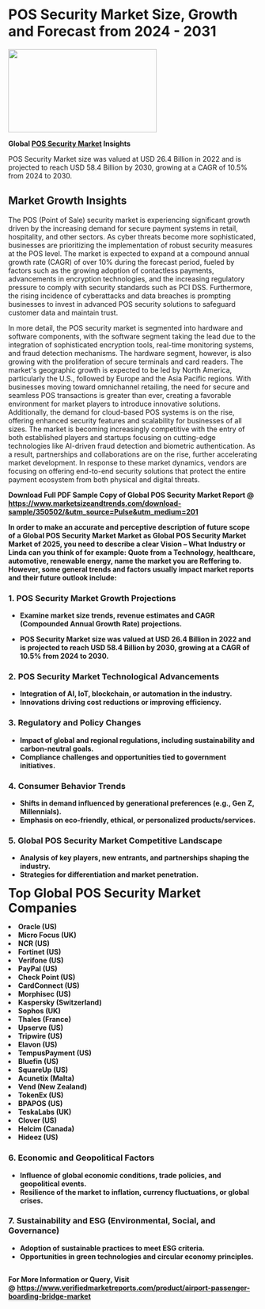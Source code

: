 <H1>POS Security Market Size, Growth and Forecast from 2024 - 2031</H1><img class="aligncenter size-medium wp-image-584254" src="https://thirdeyenews.in/wp-content/uploads/2024/09/Global-Market-Research-300x168.jpeg" alt="" width="300" height="168" /><p><strong>Global&nbsp;<a href="https://www.marketsizeandtrends.com/download-sample/350502/&amp;utm_source=Pulse&amp;utm_medium=201">POS Security Market</a> Insights</strong></p><p>POS Security Market size was valued at USD 26.4 Billion in 2022 and is projected to reach USD 58.4 Billion by 2030, growing at a CAGR of 10.5% from 2024 to 2030.</p><p><h2>Market Growth Insights</h2> <p>The POS (Point of Sale) security market is experiencing significant growth driven by the increasing demand for secure payment systems in retail, hospitality, and other sectors. As cyber threats become more sophisticated, businesses are prioritizing the implementation of robust security measures at the POS level. The market is expected to expand at a compound annual growth rate (CAGR) of over 10% during the forecast period, fueled by factors such as the growing adoption of contactless payments, advancements in encryption technologies, and the increasing regulatory pressure to comply with security standards such as PCI DSS. Furthermore, the rising incidence of cyberattacks and data breaches is prompting businesses to invest in advanced POS security solutions to safeguard customer data and maintain trust. <br><b></b></p> <p>In more detail, the POS security market is segmented into hardware and software components, with the software segment taking the lead due to the integration of sophisticated encryption tools, real-time monitoring systems, and fraud detection mechanisms. The hardware segment, however, is also growing with the proliferation of secure terminals and card readers. The market's geographic growth is expected to be led by North America, particularly the U.S., followed by Europe and the Asia Pacific regions. With businesses moving toward omnichannel retailing, the need for secure and seamless POS transactions is greater than ever, creating a favorable environment for market players to introduce innovative solutions. Additionally, the demand for cloud-based POS systems is on the rise, offering enhanced security features and scalability for businesses of all sizes. The market is becoming increasingly competitive with the entry of both established players and startups focusing on cutting-edge technologies like AI-driven fraud detection and biometric authentication. As a result, partnerships and collaborations are on the rise, further accelerating market development. In response to these market dynamics, vendors are focusing on offering end-to-end security solutions that protect the entire payment ecosystem from both physical and digital threats. <br><b></p><p><span class=""><strong>Download Full PDF Sample Copy of Global POS Security Market Report</strong> @ <a href="https://www.marketsizeandtrends.com/download-sample/350502/&amp;utm_source=Pulse&amp;utm_medium=201" target="_blank">https://www.marketsizeandtrends.com/download-sample/350502/&amp;utm_source=Pulse&amp;utm_medium=201</a></span></p><p>In order to make an accurate and perceptive description of future scope of a Global&nbsp;POS Security Market Market as Global&nbsp;POS Security Market Market of 2025, you need to describe a clear Vision &ndash; What Industry or Linda can you think of for example: Quote from a Technology, healthcare, automotive, renewable energy, name the market you are Reffering to. However, some general trends and factors usually impact market reports and their future outlook include:</p><h3>1.&nbsp;<strong>POS Security Market Growth Projections</strong></h3><ul><li>Examine market size trends, revenue estimates and CAGR (Compounded Annual Growth Rate) projections.</li><li><p>POS Security Market size was valued at USD 26.4 Billion in 2022 and is projected to reach USD 58.4 Billion by 2030, growing at a CAGR of 10.5% from 2024 to 2030.</p></li></ul><h3>2.&nbsp;<strong>POS Security Market Technological Advancements</strong></h3><ul><li>Integration of AI, IoT, blockchain, or automation in the industry.</li><li>Innovations driving cost reductions or improving efficiency.</li></ul><h3>3.&nbsp;<strong>Regulatory and Policy Changes</strong></h3><ul><li>Impact of global and regional regulations, including sustainability and carbon-neutral goals.</li><li>Compliance challenges and opportunities tied to government initiatives.</li></ul><h3>4.&nbsp;<strong>Consumer Behavior Trends</strong></h3><ul><li>Shifts in demand influenced by generational preferences (e.g., Gen Z, Millennials).</li><li>Emphasis on eco-friendly, ethical, or personalized products/services.</li></ul><h3>5.&nbsp;<strong>Global POS Security Market Competitive Landscape</strong></h3><ul><li>Analysis of key players, new entrants, and partnerships shaping the industry.</li><li>Strategies for differentiation and market penetration.</li></ul><p data-pm-slice="1 1 []"><span style="color: inherit; font-family: inherit; font-size: 25px;">Top Global POS Security Market Companies</span></p><div class="" data-test-id=""><p><li>Oracle (US)</li><li> Micro Focus (UK)</li><li> NCR (US)</li><li> Fortinet (US)</li><li> Verifone (US)</li><li> PayPal (US)</li><li> Check Point (US)</li><li> CardConnect (US)</li><li> Morphisec (US)</li><li> Kaspersky (Switzerland)</li><li> Sophos (UK)</li><li> Thales (France)</li><li> Upserve (US)</li><li> Tripwire (US)</li><li> Elavon (US)</li><li> TempusPayment (US)</li><li> Bluefin (US)</li><li> SquareUp (US)</li><li> Acunetix (Malta)</li><li> Vend (New Zealand)</li><li> TokenEx (US)</li><li> BPAPOS (US)</li><li> TeskaLabs (UK)</li><li> Clover (US)</li><li> Helcim (Canada)</li><li> Hideez (US)</li></p></div><h3>6.&nbsp;<strong>Economic and Geopolitical Factors</strong></h3><ul><li>Influence of global economic conditions, trade policies, and geopolitical events.</li><li>Resilience of the market to inflation, currency fluctuations, or global crises.</li></ul><h3>7.&nbsp;<strong>Sustainability and ESG (Environmental, Social, and Governance)</strong></h3><ul><li>Adoption of sustainable practices to meet ESG criteria.</li><li>Opportunities in green technologies and circular economy principles.</li></ul><h2><strong style="font-size: 14px;">For More Information or Query, Visit @&nbsp;</strong><a style="background-color: #ffffff; font-size: 14px;" href="https://www.marketsizeandtrends.com/report/pos-security-market/" target="_blank">https://www.verifiedmarketreports.com/product/airport-passenger-boarding-bridge-market</a></h2>
